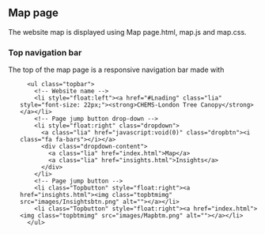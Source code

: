 ## Map page
The website map is displayed using Map page.html, map.js and map.css. 
### Top navigation bar
The top of the map page is a responsive navigation bar made with <ul>
```
  <ul class="topbar">
    <!-- Website name -->
    <li style="float:left"><a href="#Lnading" class="lia" style="font-size: 22px;"><strong>CHEMS-London Tree Canopy</strong></a></li>
    <!-- Page jump button drop-down -->
    <li style="float:right" class="dropdown">
      <a class="lia" href="javascript:void(0)" class="dropbtn"><i class="fa fa-bars"></i></a>
      <div class="dropdown-content">
        <a class="lia" href="index.html">Map</a>
        <a class="lia" href="insights.html">Insights</a>
      </div>
    </li>
    <!-- Page jump button -->
    <li class="Topbutton" style="float:right"><a href="insights.html"><img class="topbtmimg" src="images/Insightsbtn.png" alt=""></a></li>
    <li class="Topbutton" style="float:right"><a href="index.html"><img class="topbtmimg" src="images/Mapbtm.png" alt=""></a></li>
  </ul>
```
 
